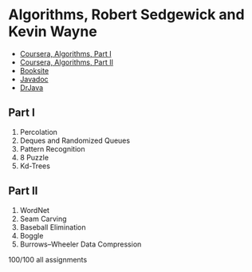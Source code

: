 # Algorithms, Robert Sedgewick and Kevin Wayne

* [Coursera, Algorithms, Part I](https://www.coursera.org/learn/algorithms-part1)
* [Coursera, Algorithms, Part II](https://www.coursera.org/learn/algorithms-part2)
* [Booksite](http://algs4.cs.princeton.edu)
* [Javadoc](https://algs4.cs.princeton.edu/code/)
* [DrJava](http://www.drjava.org)

 ## Part I 
1. Percolation
2. Deques and Randomized Queues
3. Pattern Recognition
4. 8 Puzzle
5. Kd-Trees 
 ## Part II 
1. WordNet
2. Seam Carving
3. Baseball Elimination
4. Boggle
5. Burrows–Wheeler Data Compression

 100/100 all assignments
